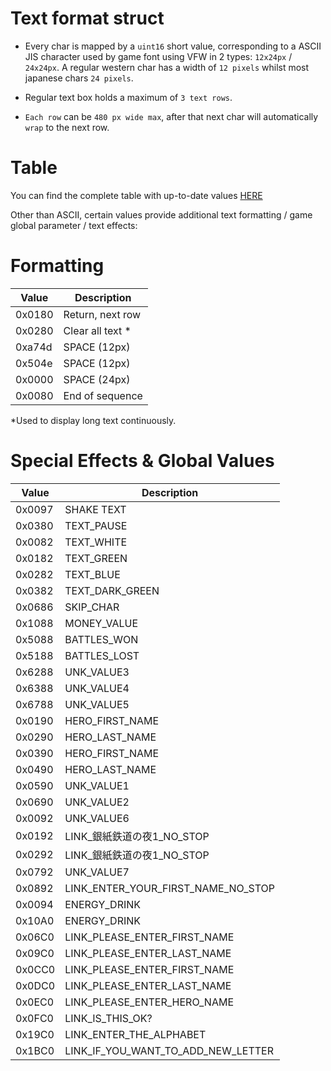 #  Text format struct

- Every char is mapped by a `uint16` short value, corresponding to a ASCII JIS character used by game font using VFW in 2 types: `12x24px` / `24x24px`.
A regular western char has a width of `12 pixels` whilst most japanese chars `24 pixels`.

- Regular text box holds a maximum of `3 text rows`.

- `Each row` can be `480 px wide max`, after that next char will automatically `wrap` to the next row.

# Table

You can find the complete table with up-to-date values [HERE](https://github.com/NaomiMod/Rent-A-Hero-No1/blob/main/rtable.txt)


Other than ASCII, certain values provide additional text formatting / game global parameter / text effects:


# Formatting

|Value|Description|
|-------|------------|
|0x0180|  Return, next row|
|0x0280|  Clear all text *|
|0xa74d|	SPACE (12px)|
|0x504e|	SPACE (12px)|
|0x0000|  SPACE (24px)|
|0x0080|  End of sequence|

*Used to display long text continuously.

# Special Effects & Global Values

|Value|Description|
|-------|------------|
|0x0097|SHAKE TEXT|
|0x0380|TEXT_PAUSE|
|0x0082|TEXT_WHITE|
|0x0182|TEXT_GREEN|
|0x0282|TEXT_BLUE|
|0x0382|TEXT_DARK_GREEN|
|0x0686|SKIP_CHAR|
|0x1088|MONEY_VALUE|
|0x5088|BATTLES_WON|
|0x5188|BATTLES_LOST|
|0x6288|UNK_VALUE3|
|0x6388|UNK_VALUE4|
|0x6788|UNK_VALUE5|
|0x0190|HERO_FIRST_NAME|
|0x0290|HERO_LAST_NAME|
|0x0390|HERO_FIRST_NAME|
|0x0490|HERO_LAST_NAME|
|0x0590|UNK_VALUE1|
|0x0690|UNK_VALUE2|
|0x0092|UNK_VALUE6|
|0x0192|LINK_銀紙鉄道の夜1_NO_STOP|
|0x0292|LINK_銀紙鉄道の夜1_NO_STOP|
|0x0792|UNK_VALUE7|
|0x0892|LINK_ENTER_YOUR_FIRST_NAME_NO_STOP|
|0x0094|ENERGY_DRINK|
|0x10A0|ENERGY_DRINK|
|0x06C0|LINK_PLEASE_ENTER_FIRST_NAME|
|0x09C0|LINK_PLEASE_ENTER_LAST_NAME|
|0x0CC0|LINK_PLEASE_ENTER_FIRST_NAME|
|0x0DC0|LINK_PLEASE_ENTER_LAST_NAME|
|0x0EC0|LINK_PLEASE_ENTER_HERO_NAME|
|0x0FC0|LINK_IS_THIS_OK?|
|0x19C0|LINK_ENTER_THE_ALPHABET|
|0x1BC0|LINK_IF_YOU_WANT_TO_ADD_NEW_LETTER






